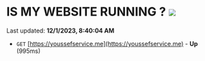 # IS MY WEBSITE RUNNING ? [![](https://img.shields.io/static/v1?label=Sponsor&message=%E2%9D%A4&logo=GitHub&color=%23fe8e86)](https://github.com/sponsors/<username>)

Last updated: **12/1/2023, 8:40:04 AM**

- `GET` [https://youssefservice.me](https://youssefservice.me) - **Up** (995ms)
